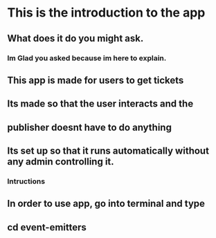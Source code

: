 # This is the introduction to the app
## What does it do you might ask.
### Im Glad you asked because im here to explain.
## This app is made for users to get tickets
## Its made so that the user interacts and the
## publisher doesnt have to do anything
## Its set up so that it runs automatically without any admin controlling it.
### Intructions
## In order to use app, go into terminal and type
## cd event-emitters